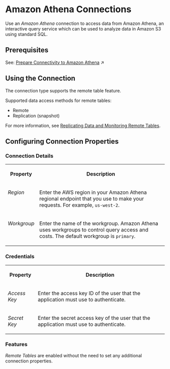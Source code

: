 <!-- loio1b21cd00fa9842f5ba747047b80fe3ab -->

# Amazon Athena Connections

Use an *Amazon Athena* connection to access data from Amazon Athena, an interactive query service which can be used to analyze data in Amazon S3 using standard SQL.



<a name="loio1b21cd00fa9842f5ba747047b80fe3ab__section_j1b_byq_spb"/>

## Prerequisites

See: [Prepare Connectivity to Amazon Athena](https://help.sap.com/viewer/935116dd7c324355803d4b85809cec97/DEV_CURRENT/en-US/8d80f60960294e1f9c3cea4778024663.html "To be able to successfully validate and use a connection to Amazon Athena for remote tables certain preparations have to be made.") :arrow_upper_right:



<a name="loio1b21cd00fa9842f5ba747047b80fe3ab__Athena_usage"/>

## Using the Connection

The connection type supports the remote table feature.

Supported data access methods for remote tables:

-   Remote
-   Replication \(snapshot\)

For more information, see [Replicating Data and Monitoring Remote Tables](../Data-Integration-Monitor/replicating-data-and-monitoring-remote-tables-4dd95d7.md). 



<a name="loio1b21cd00fa9842f5ba747047b80fe3ab__section_nrb_hcc_x4b"/>

## Configuring Connection Properties



### Connection Details


<table>
<tr>
<th valign="top">

Property



</th>
<th valign="top">

Description



</th>
</tr>
<tr>
<td valign="top">

*Region* 



</td>
<td valign="top">

Enter the AWS region in your Amazon Athena regional endpoint that you use to make your requests. For example, `us-west-2`. 



</td>
</tr>
<tr>
<td valign="top">

*Workgroup* 



</td>
<td valign="top">

Enter the name of the workgroup. Amazon Athena uses workgroups to control query access and costs. The default workgroup is `primary`. 



</td>
</tr>
</table>



### Credentials


<table>
<tr>
<th valign="top">

Property



</th>
<th valign="top">

Description



</th>
</tr>
<tr>
<td valign="top">

*Access Key* 



</td>
<td valign="top">

Enter the access key ID of the user that the application must use to authenticate. 



</td>
</tr>
<tr>
<td valign="top">

*Secret Key* 



</td>
<td valign="top">

Enter the secret access key of the user that the application must use to authenticate. 



</td>
</tr>
</table>



### Features

*Remote Tables* are enabled without the need to set any additional connection properties.

